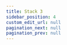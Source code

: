 ```yaml
---
title: Stack 3
sidebar_position: 4
custom_edit_url: null
pagination_next: null
pagination_prev: null
---
```

